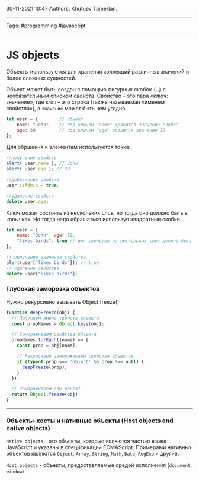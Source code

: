 30-11-2021
10:47
Authors: Khutuev Tamerlan.
***
Tags: #programming #javascript 
***
# JS objects

Объекты используются для хранения коллекций различных значений и более сложных сущностей.

Объект может быть создан с помощью фигурных скобок `{…}` с необязательным списком _свойств_. Свойство – это пара «ключ: значение», где `ключ` – это строка (также называемая «именем свойства»), а `значение` может быть чем угодно.

```js
let user = { 		// объект 
	name: "John", 	// под ключом "name" хранится значение "John" 
	age: 30 		// под ключом "age" хранится значение 30 
};
```

Для обрщения к элементам используется точка:
```js
//получение свойств
alert( user.name ); // John 
alert( user.age ); // 30

//добавление свойств
user.isAdmin = true;

//удаление свойств
delete user.age;
```

Ключ может состоять из нескольких слов, но тогда оно должно быть в ковычках. Но тогда надо обрашаться используя квадратные скобки. 

```js
let user = { 
	name: "John", age: 30, 
	"likes birds": true // имя свойства из нескольких слов должно быть в кавычках 
};

// получение значения свойства 
alert(user["likes birds"]); // true 
// удаление свойства 
delete user["likes birds"];
```

### Глубокая заморозка объектов

Нужно рекурсивно вызывать Object.freeze()

```js
function deepFreeze(obj) {
  // Получаем имена свойств объекта
  const propNames = Object.keys(obj);

  // Замораживаем свойства объекта
  propNames.forEach((name) => {
    const prop = obj[name];

    // Рекурсивно замораживаем свойства объектов
    if (typeof prop === 'object' && prop !== null) {
      deepFreeze(prop);
    }
  });

  // Замораживаем сам объект
  return Object.freeze(obj);
}
```

---

### Объекты-хосты и нативные объекты (Host objects and native objects)

`Native objects` - это объекты, которые являются частью языка JavaScript и указаны в спецификации ECMAScript. Примерами нативных объектов являются `Object`, `Array`, `String`, `Math`, `Date`, `RegExp` и другие.

`Host objects` - объекты, предоставляемые средой исполнения (`document`, `window`)